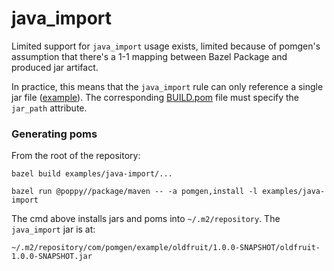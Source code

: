 # java_import

Limited support for `java_import` usage exists, limited because of pomgen's assumption that there's a 1-1 mapping between Bazel Package and produced jar artifact.

In practice, this means that the `java_import` rule can only reference a single jar file ([example](oldfruit/BUILD)). The corresponding [BUILD.pom](oldfruit/MVN-INF/BUILD.pom) file must specify the `jar_path` attribute.


### Generating poms

From the root of the repository:

```
bazel build examples/java-import/...
```

```
bazel run @poppy//package/maven -- -a pomgen,install -l examples/java-import
```

The cmd above installs jars and poms into `~/.m2/repository`. The `java_import` jar is at:
```
~/.m2/repository/com/pomgen/example/oldfruit/1.0.0-SNAPSHOT/oldfruit-1.0.0-SNAPSHOT.jar
```
